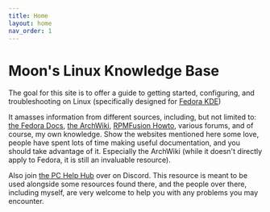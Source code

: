 ```yaml
---
title: Home
layout: home
nav_order: 1
---
```

# Moon's Linux Knowledge Base

The goal for this site is to offer a guide to getting started, configuring, and troubleshooting on Linux (specifically designed for [Fedora KDE](https://fedoraproject.org/spins/kde/))

It amasses information from different sources, including, but not limited to: [the Fedora Docs](https://docs.fedoraproject.org/en-US/docs/), [the ArchWiki](https://wiki.archlinux.org/title/Main_page), [RPMFusion Howto](https://rpmfusion.org/Howto), various forums, and of course, my own knowledge. Show the websites mentioned here some love, people have spent lots of time making useful documentation, and you should take advantage of it. Especially the ArchWiki (while it doesn't directly apply to Fedora, it is still an invaluable resource).

Also join [the PC Help Hub](https://discord.gg/pchh) over on Discord. This resource is meant to be used alongside some resources found there, and the people over there, including myself, are very welcome to help you with any problems you may encounter.
